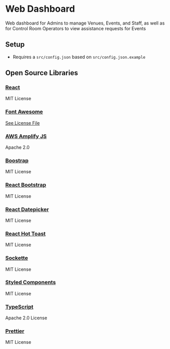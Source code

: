 # Web Dashboard

Web dashboard for Admins to manage Venues, Events, and Staff, as well as for Control Room Operators to view assistance requests for Events

## Setup

- Requires a `src/config.json` based on `src/config.json.example`

## Open Source Libraries

### [React](https://github.com/facebook/react/)

MIT License

### [Font Awesome](https://github.com/FortAwesome/Font-Awesome)

[See License File](https://github.com/FortAwesome/Font-Awesome/blob/master/LICENSE.txt)

### [AWS Amplify JS](https://github.com/aws-amplify/amplify-js)

Apache 2.0

### [Boostrap](https://github.com/twbs/bootstrap)

MIT License

### [React Bootstrap](https://github.com/react-bootstrap/react-bootstrap)

MIT License

### [React Datepicker](https://github.com/Hacker0x01/react-datepicker)

MIT License

### [React Hot Toast](https://github.com/timolins/react-hot-toast)

MIT License

### [Sockette](https://github.com/lukeed/sockette)

MIT License

### [Styled Components](https://github.com/styled-components/styled-components)

MIT License

### [TypeScript](https://github.com/microsoft/TypeScript)

Apache 2.0 License

### [Prettier](https://github.com/prettier/prettier)

MIT License
